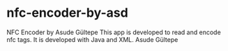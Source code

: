 # nfc-encoder-by-asd
NFC Encoder by Asude Gültepe
This app is developed to read and encode nfc tags.
It is developed with Java and XML.
Asude Gültepe
